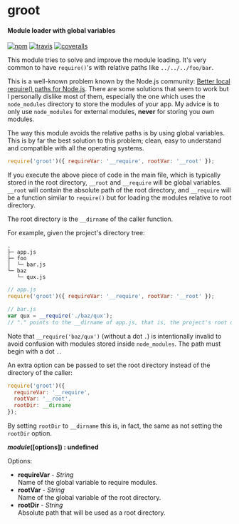 groot
=====

#### Module loader with global variables ####

[![npm][npm-image]][npm-url]
[![travis][travis-image]][travis-url]
[![coveralls][coveralls-image]][coveralls-url]

This module tries to solve and improve the module loading. It's very common to have `require()`'s with relative paths like `../../../foo/bar`.

This is a well-known problem known by the Node.js community: [Better local require() paths for Node.js][better-require]. There are some solutions that seem to work but I personally dislike most of them, especially the one which uses the `node_modules` directory to store the modules of your app. My advice is to only use `node_modules` for external modules, __never__ for storing you own modules.

The way this module avoids the relative paths is by using global variables. This is by far the best solution to this problem; clean, easy to understand and compatible with all the operating systems.

```javascript
require('groot')({ requireVar: '__require', rootVar: '__root' });
```

If you execute the above piece of code in the main file, which is typically stored in the root directory, `__root` and `__require` will be global variables. `__root` will contain the absolute path of the root directory, and `__require` will be a function similar to `require()` but for loading the modules relative to root directory.

The root directory is the `__dirname` of the caller function.

For example, given the project's directory tree:

```
.
├─ app.js
├─ foo
│  └─ bar.js
└─ baz
   └─ qux.js
```

```javascript
// app.js
require('groot')({ requireVar: '__require', rootVar: '__root' });

// bar.js
var qux = __require('./baz/qux');
// "." points to the __dirname of app.js, that is, the project's root directory
```

Note that `__require('baz/qux')` (without a dot `.`) is intentionally invalid to avoid confusion with modules stored inside `node_modules`. The path must begin with a dot `.`.

An extra option can be passed to set the root directory instead of the directory of the caller:

```javascript
require('groot')({
  requireVar: '__require',
  rootVar: '__root',
  rootDir: __dirname
});
```

By setting `rootDir` to `__dirname` this is, in fact, the same as not setting the `rootDir` option.

___module_([options]) : undefined__

Options:

- __requireVar__ - _String_  
  Name of the global variable to require modules.
- __rootVar__ - _String_  
  Name of the global variable of the root directory.
- __rootDir__ - _String_  
  Absolute path that will be used as a root directory.

[npm-image]: https://img.shields.io/npm/v/groot.svg?style=flat
[npm-url]: https://npmjs.org/package/groot
[travis-image]: https://img.shields.io/travis/gagle/node-groot.svg?style=flat
[travis-url]: https://travis-ci.org/gagle/node-groot
[coveralls-image]: https://img.shields.io/coveralls/gagle/node-groot.svg?style=flat
[coveralls-url]: https://coveralls.io/r/gagle/node-groot
[better-require]: https://gist.github.com/branneman/8048520